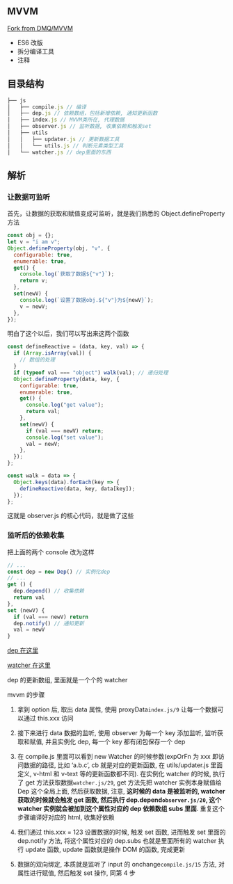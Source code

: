 ## MVVM

[Fork from DMQ/MVVM](https://github.com/DMQ/mvvm)

- ES6 改版
- 拆分编译工具
- 注释

## 目录结构

```js
├── js
│   ├── compile.js // 编译
│   ├── dep.js // 依赖数组，包括新增依赖, 通知更新函数
│   ├── index.js // MVVM类所在, 代理数据
│   ├── observer.js // 监听数据, 收集依赖和触发set
│   ├── utils
│   │   ├── updater.js // 更新数据工具
│   │   └── utils.js // 判断元素类型工具
│   └── watcher.js // dep里面的东西
```

## 解析

### 让数据可监听

首先，让数据的获取和赋值变成可监听，就是我们熟悉的 Object.defineProperty 方法

```js
const obj = {};
let v = "i am v";
Object.defineProperty(obj, "v", {
  configurable: true,
  enumerable: true,
  get() {
    console.log(`获取了数据${"v"}`);
    return v;
  },
  set(newV) {
    console.log(`设置了数据obj.${"v"}为${newV}`);
    v = newV;
  },
});
```

明白了这个以后，我们可以写出来这两个函数

```js
const defineReactive = (data, key, val) => {
  if (Array.isArray(val)) {
    // 数组的处理
  }
  if (typeof val === "object") walk(val); // 递归处理
  Object.defineProperty(data, key, {
    configurable: true,
    enumerable: true,
    get() {
      console.log("get value");
      return val;
    },
    set(newV) {
      if (val === newV) return;
      console.log("set value");
      val = newV;
    },
  });
};

const walk = data => {
  Object.keys(data).forEach(key => {
    defineReactive(data, key, data[key]);
  });
};
```

这就是 observer.js 的核心代码，就是做了这些

### 监听后的依赖收集

把上面的两个 console 改为这样

```js
// ...
const dep = new Dep() // 实例化dep
// ...
get () {
  dep.depend() // 收集依赖
  return val
},
set (newV) {
  if (val === newV) return
  dep.notify() // 通知更新
  val = newV
}
```

[dep 在这里](./js/dep.js)

[watcher 在这里](./js/watcher.js)

dep 的更新数组, 里面就是一个个的 watcher

mvvm 的步骤

1. 拿到 option 后, 取出 data 属性, 使用 proxyData`index.js/9` 让每一个数据可以通过 this.xxx 访问

2. 接下来进行 data 数据的监听, 使用 observer 为每一个 key 添加监听, 监听获取和赋值, 并且实例化 dep, 每一个 key 都有闭包保存一个 dep

3. 在 compile.js 里面可以看到 new Watcher 的时候参数(expOrFn 为 xxx 即访问数据的路径, 比如 ‘a.b.c’, cb 就是对应的更新函数, 在 utils/updater.js 里面定义, v-html 和 v-text 等的更新函数都不同). 在实例化 watcher 的时候, 执行了 get 方法获取数据`watcher.js/29`, get 方法先把 watcher 实例本身赋值给 Dep 这个全局上面, 然后获取数据, 注意, **这时候的 data 是被监听的, watcher 获取的时候就会触发 get 函数, 然后执行 dep.depend`observer.js/20`, 这个 watcher 实例就会被加到这个属性对应的 dep 依赖数组 subs 里面**. 重复这个步骤编译好对应的 html, 收集好依赖

4. 我们通过 this.xxx = 123 设置数据的时候, 触发 set 函数, 进而触发 set 里面的 dep.notify 方法, 将这个属性对应的 dep.subs 也就是里面所有的 watcher 执行 update 函数, update 函数就是操作 DOM 的函数, 完成更新

5. 数据的双向绑定, 本质就是监听了 input 的 onchange`compile.js/15` 方法, 对属性进行赋值, 然后触发 set 操作, 同第 4 步
